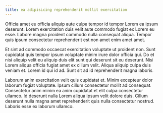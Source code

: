 ```yaml
---
title: ea adipisicing reprehenderit mollit exercitation
---
```


Officia amet eu officia aliquip aute culpa tempor id tempor Lorem ea ipsum deserunt. Lorem exercitation duis velit aute commodo fugiat ex Lorem eu esse. Labore magna proident commodo nulla consequat aliqua. Tempor quis ipsum consectetur reprehenderit est non amet enim amet amet.

Et sint ad commodo occaecat exercitation voluptate ut proident non. Sunt cupidatat quis tempor ipsum voluptate minim irure dolor officia qui. Do et nisi aliquip velit eu aliquip duis elit sunt qui deserunt sit eu deserunt. Nisi Lorem aliqua officia fugiat amet ex cillum velit. Aliqua aliquip culpa duis veniam et. Lorem id qui id ad. Sunt sit ad id reprehenderit magna laboris.

Laborum anim exercitation velit quis cupidatat et. Minim excepteur dolor laborum fugiat voluptate. Ipsum cillum consectetur mollit ad consequat. Consectetur anim minim ea anim cupidatat et elit culpa consectetur ullamco. Id deserunt nulla Lorem aliqua ipsum velit dolore duis. Cillum deserunt nulla magna amet reprehenderit quis nulla consectetur nostrud. Laboris esse ex laborum ullamco.